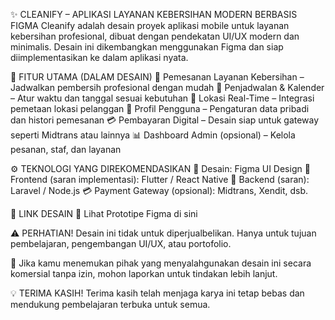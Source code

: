 ✨ CLEANIFY – APLIKASI LAYANAN KEBERSIHAN MODERN BERBASIS FIGMA
Cleanify adalah desain proyek aplikasi mobile untuk layanan kebersihan profesional, dibuat dengan pendekatan UI/UX modern dan minimalis. Desain ini dikembangkan menggunakan Figma dan siap diimplementasikan ke dalam aplikasi nyata.

🔑 FITUR UTAMA (DALAM DESAIN)
🧽 Pemesanan Layanan Kebersihan – Jadwalkan pembersih profesional dengan mudah
📅 Penjadwalan & Kalender – Atur waktu dan tanggal sesuai kebutuhan
📍 Lokasi Real-Time – Integrasi pemetaan lokasi pelanggan
👤 Profil Pengguna – Pengaturan data pribadi dan histori pemesanan
💳 Pembayaran Digital – Desain siap untuk gateway seperti Midtrans atau lainnya
📊 Dashboard Admin (opsional) – Kelola pesanan, staf, dan layanan

⚙️ TEKNOLOGI YANG DIREKOMENDASIKAN
🎨 Desain: Figma UI Design
📱 Frontend (saran implementasi): Flutter / React Native
🔧 Backend (saran): Laravel / Node.js
💳 Payment Gateway (opsional): Midtrans, Xendit, dsb.

🔗 LINK DESAIN
📌 Lihat Prototipe Figma di sini

⚠️ PERHATIAN!
Desain ini tidak untuk diperjualbelikan. Hanya untuk tujuan pembelajaran, pengembangan UI/UX, atau portofolio.

🙏 Jika kamu menemukan pihak yang menyalahgunakan desain ini secara komersial tanpa izin, mohon laporkan untuk tindakan lebih lanjut.

💡 TERIMA KASIH!
Terima kasih telah menjaga karya ini tetap bebas dan mendukung pembelajaran terbuka untuk semua.
